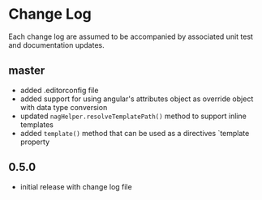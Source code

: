# Change Log

Each change log are assumed to be accompanied by associated unit test and documentation updates.

## master

- added .editorconfig file
- added support for using angular's attributes object as override object with data type conversion
- updated `nagHelper.resolveTemplatePath()` method to support inline templates
- added `template()` method that can be used as a directives `template property

## 0.5.0

- initial release with change log file
